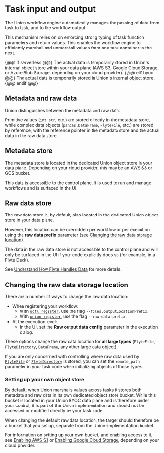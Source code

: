 # Task input and output

The Union workflow engine automatically manages the passing of data from task to task, and to the workflow output.

This mechanism relies on on enforcing strong typing of task function parameters and return values.
This enables the workflow engine to efficiently marshall and unmarshall values from one task container to the next.

{@@ if serverless @@}
The actual data is temporarily stored in Union's internal object store within your data plane (AWS S3, Google Cloud Storage, or Azure Blob Storage, depending on your cloud provider).
{@@ elif byoc @@}
The actual data is temporarily stored in Union's internal object store.
{@@ endif @@}

## Metadata and raw data

Union distinguishes between the metadata and raw data.

Primitive values (`int`, `str`, etc.) are stored directly in the metadata store, while complex data objects (`pandas.DataFrame`, `FlyteFile`, etc.) are stored by reference, with the reference pointer in the metadata store and the actual data in the raw data store.

## Metadata store

The metadata store is located in the dedicated Union object store in your data plane. Depending on your cloud provider, this may be an AWS S3 or GCS bucket.

This data is accessible to the control plane. It is used to run and manage workflows and is surfaced in the UI.

## Raw data store

The raw data store is, by default, also located in the dedicated Union object store in your data plane.

However, this location can be overridden per workflow or per execution using the **raw data prefix** parameter (see [Changing the raw data storage location](TODO)).

The data in the raw data store is not accessible to the control plane and will only be surfaced in the UI if your code explicitly does so (for example, in a Flyte Deck).

See [Understand How Flyte Handles Data](https://docs.flyte.org/en/latest/concepts/data_management.html) for more details.

## Changing the raw data storage location

There are a number of ways to change the raw data location:

* When registering your workflow:
  * With [`uctl register`](https://docs.flyte.org/en/latest/flytectl/gen/flytectl_register.html), use the flag `--files.outputLocationPrefix`.
  * With [`union register`](https://docs.flyte.org/en/latest/api/flytekit/pyflyte.html#pyflyte-register), use the flag `--raw-data-prefix`.
* At the execution level:
  * In the UI, set the **Raw output data config** parameter in the execution dialog.

These options change the raw data location for **all large types** (`FlyteFile`, `FlyteDirectory`, `DataFrame`, any other large data object).

If you are only concerned with controlling where raw data used by [`FlyteFile`](./flyte-file-and-flyte-directory) or [`FlyteDirectory`](./flyte-file-and-flyte-directory) is stored, you can set the `remote_path` parameter in your task code when initializing objects of those types.

### Setting up your own object store

By default, when Union marshalls values across tasks it stores both metadata and raw data in its own dedicated object store bucket.
While this bucket is located in your Union BYOC data plane and is therefore under your control, it is part of the Union implementation and should not be accessed or modified directly by your task code.

When changing the default raw data location, the target should therefore be a bucket that you set up, separate from the Union-implementation bucket.

For information on setting up your own bucket, and enabling access to it, see [Enabling AWS S3](../integrations/enabling-aws-resources/enabling-aws-s3) or [Enabling Google Cloud Storage](../integrations/enabling-gcp-resources/enabling-google-cloud-storage), depending on your cloud provider.







